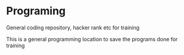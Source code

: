 # Programing
General coding repository, hacker rank etc for training

This is a general programming location 
to save the programs done for training

